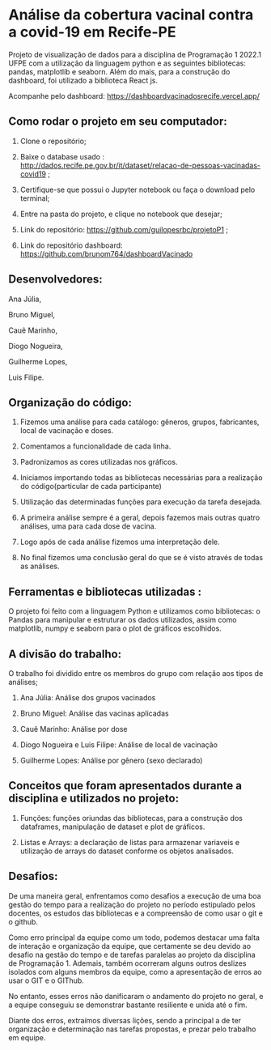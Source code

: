 # Análise da cobertura vacinal contra a covid-19 em Recife-PE
Projeto de visualização de dados para a disciplina de Programação 1 2022.1 UFPE com a utilização da linguagem python e as seguintes bibliotecas: pandas, matplotlib e seaborn. Além do mais, para a construção do dashboard, foi utilizado a biblioteca React js.

Acompanhe pelo dashboard: https://dashboardvacinadosrecife.vercel.app/

## Como rodar o projeto em seu computador:
  1) Clone o repositório;
  
  2) Baixe o database usado : http://dados.recife.pe.gov.br/it/dataset/relacao-de-pessoas-vacinadas-covid19 ;
  
  3) Certifique-se que possui o Jupyter notebook ou faça o download pelo terminal;
  
  4) Entre na pasta do projeto, e clique no notebook que desejar;
  
  5) Link do repositório: https://github.com/guilopesrbc/projetoP1 ;
  
  6) Link do repositório dashboard: https://github.com/brunom764/dashboardVacinado
  
  
## Desenvolvedores:
  Ana Júlia,
  
  Bruno Miguel,
  
  Cauê Marinho,
  
  Diogo Nogueira,
  
  Guilherme Lopes,
  
  Luis Filipe.
  
## Organização do código:
   1) Fizemos uma análise para cada catálogo: gêneros, grupos, fabricantes, local de vacinação e doses.
   
   2) Comentamos a funcionalidade de cada linha.
   
   3) Padronizamos as cores utilizadas nos gráficos.
    
   4)  Iniciamos importando todas as bibliotecas necessárias para a realização do código(particular de
cada participante)

   5) Utilização das determinadas funções para execução da tarefa desejada.
   
   6) A primeira análise sempre é a geral, depois fazemos mais outras quatro análises, uma para cada dose de
vacina.

   7) Logo após de cada análise fizemos uma interpretação dele.
   
   8) No final fizemos uma conclusão geral do que se é visto através de todas as análises.

   
## Ferramentas e bibliotecas utilizadas :

  O projeto foi feito com a linguagem Python e utilizamos como bibliotecas: o Pandas para manipular e
estruturar os dados utilizados, assim como matplotlib, numpy e seaborn para o plot de gráficos
escolhidos.

## A divisão do trabalho:

   O trabalho foi dividido entre os membros do grupo com relação aos tipos de análises;
   1) Ana Júlia: Análise dos grupos vacinados
   
   2) Bruno Miguel: Análise das vacinas aplicadas
   
   3) Cauê Marinho: Análise por dose
   
   4) Diogo Nogueira e Luis Filipe: Análise de local de vacinação
   
   5) Guilherme Lopes: Análise por gênero (sexo declarado)
   
## Conceitos que foram apresentados durante a disciplina e utilizados no projeto:
  1) Funções: funções oriundas das bibliotecas, para a construção dos dataframes, manipulação de dataset e
plot de gráficos.

  2) Listas e Arrays: a declaração de listas para armazenar variaveis e utilização de arrays do dataset
conforme os objetos analisados.

## Desafios:
De uma maneira geral, enfrentamos como desafios a execução de uma boa gestão do tempo
para a realização do projeto no período estipulado pelos docentes, os estudos das
bibliotecas e a compreensão de como usar o git e o github.

Como erro principal da equipe como um todo, podemos destacar uma falta de interação e
organização da equipe, que certamente se deu devido ao desafio na gestão do tempo e de
tarefas paralelas ao projeto da disciplina de Programação 1. Ademais, também ocorreram
alguns outros deslizes isolados com alguns membros da equipe, como a apresentação de
erros ao usar o GIT e o GIThub.

No entanto, esses erros não danificaram o andamento do projeto no geral, e a equipe conseguiu
se demonstrar bastante resiliente e unida até o fim.

Diante dos erros, extraímos diversas lições, sendo a principal a de ter organização e
determinação nas tarefas propostas, e prezar pelo trabalho em equipe.

